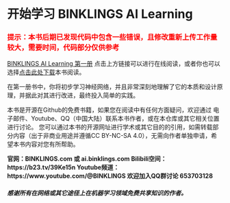 # 开始学习 BINKLINGS AI Learning
<h3 style="color: red">提示：本书后期已发现代码中包含一些错误，且修改重新上传工作量较大，需要时间，代码部分仅供参考</h3>

[BINKLINGS AI Learning 第一册](./zh_BINKLINGS%20AI%20learning%201.md)
点击上方链接可以进行在线阅读，或者你也可以选择[点击此处下载](./zh_BINKLINGS%20AI%20learning%201.pdf)本书阅读。

在第一册书中，你将初步学习神经网络，并且非常深刻地理解了它的本质和设计原理，并据此对其进行改进，最终投入简单的实践。

本书是开源在Github的免费书籍，如果您在阅读中有任何方面疑问，欢迎通过 电子邮件、Youtube、QQ（中国大陆）联系本书作者，或在本仓库或其它相关位置进行讨论。 您可以通过本书的开源网址进行学术或其它目的的引用，如需转载部分内容（出于非商业用途并遵循CC BY-NC-SA 4.0），无需向作者单独申请，希望本书内容对您有所帮助。

<b>
官网：BINKLINGS.com 或 ai.binklings.com
Bilibili空间：https://b23.tv/39Ke15n
Youtube频道：https://www.youtube.com/@BINKLINGS
欢迎加入QQ群讨论 653703128
</b>

<h5 sytle="color: orange">感谢所有在网络或其它途径上在机器学习领域免费共享知识的作者。</h5>
